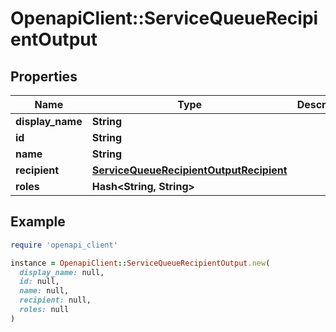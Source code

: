 # OpenapiClient::ServiceQueueRecipientOutput

## Properties

| Name | Type | Description | Notes |
| ---- | ---- | ----------- | ----- |
| **display_name** | **String** |  | [optional] |
| **id** | **String** |  | [optional] |
| **name** | **String** |  | [optional] |
| **recipient** | [**ServiceQueueRecipientOutputRecipient**](ServiceQueueRecipientOutputRecipient.md) |  | [optional] |
| **roles** | **Hash&lt;String, String&gt;** |  | [optional] |

## Example

```ruby
require 'openapi_client'

instance = OpenapiClient::ServiceQueueRecipientOutput.new(
  display_name: null,
  id: null,
  name: null,
  recipient: null,
  roles: null
)
```

